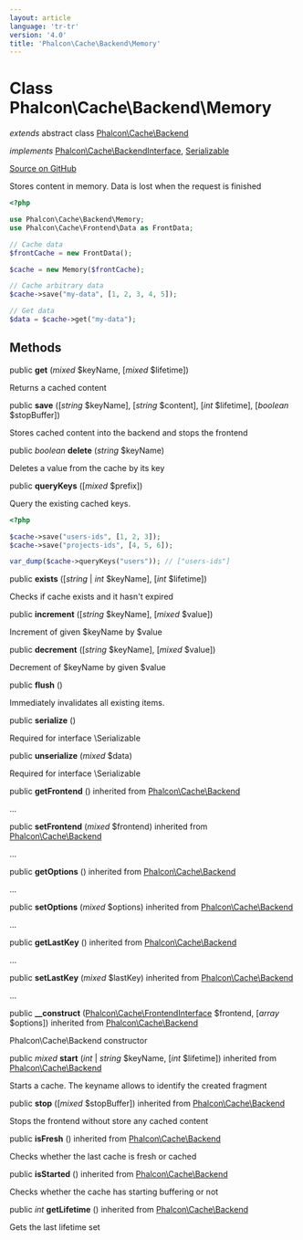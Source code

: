 ```yaml
---
layout: article
language: 'tr-tr'
version: '4.0'
title: 'Phalcon\Cache\Backend\Memory'
---
```


# Class **Phalcon\Cache\Backend\Memory**

*extends* abstract class [Phalcon\Cache\Backend](/4.0/en/api/Phalcon_Cache_Backend)

*implements* [Phalcon\Cache\BackendInterface](/4.0/en/api/Phalcon_Cache_BackendInterface), [Serializable](https://php.net/manual/en/class.serializable.php)

<a href="https://github.com/phalcon/cphalcon/tree/v4.0.0/phalcon/cache/backend/memory.zep" class="btn btn-default btn-sm">Source on GitHub</a>

Stores content in memory. Data is lost when the request is finished

```php
<?php

use Phalcon\Cache\Backend\Memory;
use Phalcon\Cache\Frontend\Data as FrontData;

// Cache data
$frontCache = new FrontData();

$cache = new Memory($frontCache);

// Cache arbitrary data
$cache->save("my-data", [1, 2, 3, 4, 5]);

// Get data
$data = $cache->get("my-data");

```

## Methods

public **get** (*mixed* $keyName, [*mixed* $lifetime])

Returns a cached content

public **save** ([*string* $keyName], [*string* $content], [*int* $lifetime], [*boolean* $stopBuffer])

Stores cached content into the backend and stops the frontend

public *boolean* **delete** (*string* $keyName)

Deletes a value from the cache by its key

public **queryKeys** ([*mixed* $prefix])

Query the existing cached keys.

```php
<?php

$cache->save("users-ids", [1, 2, 3]);
$cache->save("projects-ids", [4, 5, 6]);

var_dump($cache->queryKeys("users")); // ["users-ids"]

```

public **exists** ([*string* | *int* $keyName], [*int* $lifetime])

Checks if cache exists and it hasn't expired

public **increment** ([*string* $keyName], [*mixed* $value])

Increment of given $keyName by $value

public **decrement** ([*string* $keyName], [*mixed* $value])

Decrement of $keyName by given $value

public **flush** ()

Immediately invalidates all existing items.

public **serialize** ()

Required for interface \Serializable

public **unserialize** (*mixed* $data)

Required for interface \Serializable

public **getFrontend** () inherited from [Phalcon\Cache\Backend](/4.0/en/api/Phalcon_Cache_Backend)

...

public **setFrontend** (*mixed* $frontend) inherited from [Phalcon\Cache\Backend](/4.0/en/api/Phalcon_Cache_Backend)

...

public **getOptions** () inherited from [Phalcon\Cache\Backend](/4.0/en/api/Phalcon_Cache_Backend)

...

public **setOptions** (*mixed* $options) inherited from [Phalcon\Cache\Backend](/4.0/en/api/Phalcon_Cache_Backend)

...

public **getLastKey** () inherited from [Phalcon\Cache\Backend](/4.0/en/api/Phalcon_Cache_Backend)

...

public **setLastKey** (*mixed* $lastKey) inherited from [Phalcon\Cache\Backend](/4.0/en/api/Phalcon_Cache_Backend)

...

public **__construct** ([Phalcon\Cache\FrontendInterface](/4.0/en/api/Phalcon_Cache_FrontendInterface) $frontend, [*array* $options]) inherited from [Phalcon\Cache\Backend](/4.0/en/api/Phalcon_Cache_Backend)

Phalcon\Cache\Backend constructor

public *mixed* **start** (*int* | *string* $keyName, [*int* $lifetime]) inherited from [Phalcon\Cache\Backend](/4.0/en/api/Phalcon_Cache_Backend)

Starts a cache. The keyname allows to identify the created fragment

public **stop** ([*mixed* $stopBuffer]) inherited from [Phalcon\Cache\Backend](/4.0/en/api/Phalcon_Cache_Backend)

Stops the frontend without store any cached content

public **isFresh** () inherited from [Phalcon\Cache\Backend](/4.0/en/api/Phalcon_Cache_Backend)

Checks whether the last cache is fresh or cached

public **isStarted** () inherited from [Phalcon\Cache\Backend](/4.0/en/api/Phalcon_Cache_Backend)

Checks whether the cache has starting buffering or not

public *int* **getLifetime** () inherited from [Phalcon\Cache\Backend](/4.0/en/api/Phalcon_Cache_Backend)

Gets the last lifetime set